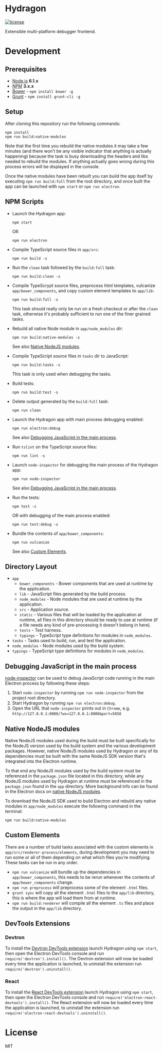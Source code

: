 # Hydragon

[![license](https://img.shields.io/github/license/mashape/apistatus.svg?maxAge=2592000)]()

Extensible multi-platform debugger frontend.

# Development

## Prerequisites

- [Node.js](https://nodejs.org/) **6.1.x**
- [NPM](https://www.npmjs.com/) **3.x.x**
- [Bower](http://bower.io/) - `npm install bower -g`
- [Grunt](http://gruntjs.com) - `npm install grunt-cli -g`

## Setup

After cloning this repository run the following commands:

```shell
npm install
npm run build:native-modules
```

Note that the first time you rebuild the native modules it may take a few minutes (and there won't
be any visible indicator that anything is actually happening) because the task is busy downloading
the headers and libs needed to rebuild the modules. If anything actually goes wrong during this
process errors will be displayed in the console.

Once the native modules have been rebuilt you can build the app itself by executing
`npm run build:full` from the root directory, and once built the app can be launched with
`npm start` or `npm run electron`.

## NPM Scripts

- Launch the Hydragon app:

  ```shell
  npm start
  ```
  OR

  ```shell
  npm run electron
  ```

- Compile TypeScript source files in `app/src`:

  ```shell
  npm run build -s
  ```

- Run the `clean` task followed by the `build:full` task:

  ```shell
  npm run build:clean -s
  ```

- Compile TypeScrypt source files, preprocess html templates, vulcanize `app/bower_components`, and
  copy custom element templates to `app/lib`:

  ```shell
  npm run build:full -s
  ```
  This task should really only be run on a fresh checkout or after the `clean` task, otherwise it's
  probably sufficient to run one of the finer grained tasks.

- Rebuild all native Node module in `app/node_modules` dir:

  ```shell
  npm run build:native-modules -s
  ```
  See also [Native NodeJS modules](#native-nodejs-modules).

- Compile TypeScript source files in `tasks` dir to JavaScript:

  ```shell
  npm run build:tasks -s
  ```
  This task is only used when debugging the tasks.

- Build tests:

  ```shell
  npm run build:test -s
  ```

- Delete output generated by the `build:full` task:

  ```shell
  npm run clean
  ```

- Launch the Hydragon app with main process debugging enabled:

  ```shell
  npm run electron:debug
  ```
  See also [Debugging JavaScript in the main process](#debugging-javascript-in-the-main-process).

- Run `tslint` on the TypeScript source files:

  ```shell
  npm run lint -s
  ```

- Launch `node-inspector` for debugging the main process of the Hydragon app:

  ```shell
  npm run node-inspector
  ```
  See also [Debugging JavaScript in the main process](#debugging-javascript-in-the-main-process).

- Run the tests:
  ```shell
  npm test -s
  ```
  OR with debugging of the main process enabled:

  ```shell
  npm run test:debug -s
  ```

- Bundle the contents of `app/bower_components`:

  ```shell
  npm run vulcanize
  ```
  See also [Custom Elements](#custom-elements).

## Directory Layout

- `app`
  - `bower_components` - Bower components that are used at runtime by the application.
  - `lib` - JavaScript files generated by the build process.
  - `node_modules` - Node modules that are used at runtime by the application.
  - `src` - Application source.
  - `static` - Various files that will be loaded by the application at runtime, all files in this
    directory should be ready to use at runtime (if a file needs any kind of pre-processing it
    doesn't belong in here).
  - `tests` - Test harness.
  - `typings` - TypeScript type definitions for modules in `node_modules`.
- `tasks` - Tasks used to build, run, and test the application.
- `node_modules` - Node modules used by the build system.
- `typings` - TypeScript type definitions for modules in `node_modules`.

## Debugging JavaScript in the main process

[node-inspector](https://github.com/node-inspector/node-inspector) can be used to debug JavaScript
code running in the main Electron process by following these steps:

1. Start `node-inspector` by running `npm run node-inspector` from the project root directory.
2. Start Hydragon by running `npm run electron:debug`.
3. Open the URL that `node-inspector` prints out in `Chrome`,
   e.g. `http://127.0.0.1:8080/?ws=127.0.0.1:8080&port=5858`

## Native NodeJS modules

Native NodeJS modules used during the build must be built specifically for the NodeJS version used
by the build system and the various development packages. However, native NodeJS modules used by
Hydragon or any of its dependencies must be built with the same NodeJS SDK version that's integrated
into the Electron runtime.

To that end any NodeJS modules used by the build system must be referenced in the `package.json`
file located in this directory, while any NodeJS modules used by Hydragon at runtime must be
referenced in the `package.json` found in the `app` directory. More background info can be found in
the Electron docs on [native NodeJS modules](https://github.com/electron/electron/blob/v0.37.8/docs/tutorial/using-native-node-modules.md).

To download the NodeJS SDK used to build Electron and rebuild any native modules in
`app/node_modules` execute the following command in the terminal:

```shell
npm run build:native-modules
```

## Custom Elements

There are a number of build tasks associated with the custom elements in
`app/src/renderer-process/elements`, during development you may need to run some or all of them
depending on what which files you're modifying. These tasks can be run in any order.

- `npm run vulcanize` will bundle up the dependencies in `app/bower_components`, this needs to be
  rerun whenever the contents of `app/bower_components` change.
- `npm run preprocess` will preprocess some of the element `.html` files.
- `grunt sync` will copy all the element `.html` files to the `app/lib` directory, this is where the
  app will load them from at runtime.
- `npm run build:renderer` will compile all the element `.ts` files and place the output in the
  `app/lib` directory.


## DevTools Extensions

### Devtron

To install the [Devtron DevTools extension](https://github.com/electron/devtron) launch Hydragon
using `npm start`, then open the Electron DevTools console and run `require('devtron').install()`.
The Devtron extension will now be loaded every time the application is launched, to uninstall the
extension run `require('devtron').uninstall()`.

### React

To install the [React DevTools extension](https://github.com/firejune/electron-react-devtools)
launch Hydragon using `npm start`, then open the Electron DevTools console and run
`require('electron-react-devtools').install()`. The React extension will now be loaded every time
the application is launched, to uninstall the extension run
`require('electron-react-devtools').uninstall()`.

# License

MIT
